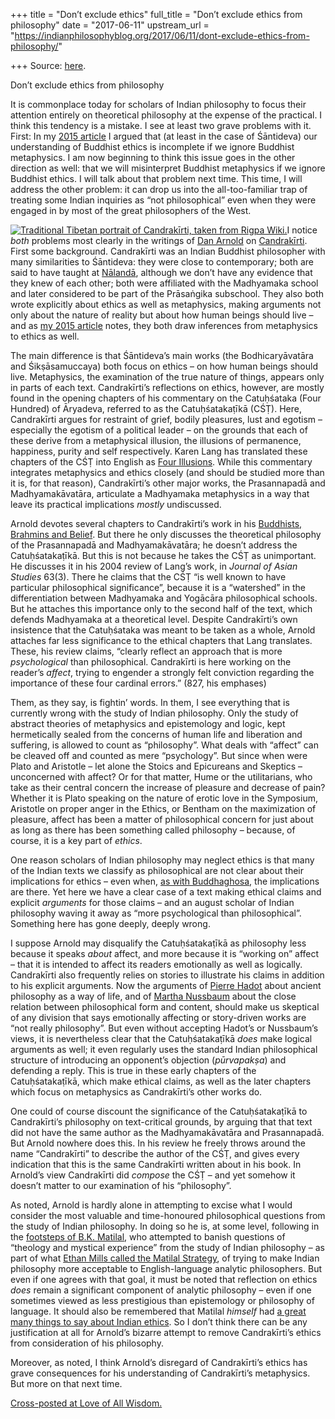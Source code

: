 +++
title = "Don’t exclude ethics"
full_title = "Don’t exclude ethics from philosophy"
date = "2017-06-11"
upstream_url = "https://indianphilosophyblog.org/2017/06/11/dont-exclude-ethics-from-philosophy/"

+++
Source: [here](https://indianphilosophyblog.org/2017/06/11/dont-exclude-ethics-from-philosophy/).

Don’t exclude ethics from philosophy

It is commonplace today for scholars of Indian philosophy to focus their
attention entirely on theoretical philosophy at the expense of the
practical. I think this tendency is a mistake. I see at least two grave
problems with it. First: In my [2015
article](http://blogs.dickinson.edu/buddhistethics/2015/07/16/the-metaphysical-basis-of-santidevas-ethics/)
I argued that (at least in the case of Śāntideva) our understanding of
Buddhist ethics is incomplete if we ignore Buddhist metaphysics. I am
now beginning to think this issue goes in the other direction as well:
that we will misinterpret Buddhist metaphysics if we ignore Buddhist
ethics. I will talk about that problem next time. This time, I will
address the other problem: it can drop us into the all-too-familiar trap
of treating some Indian inquiries as “not philosophical” even when they
were engaged in by most of the great philosophers of the West.

[![Traditional Tibetan portrait of Candrakīrti, taken from Rigpa
Wiki.](http://loveofallwisdom.com/wp-content/uploads/2017/06/Chandrakirti.jpg)](http://loveofallwisdom.com/wp-content/uploads/2017/06/Chandrakirti.jpg)I
notice *both* problems most clearly in the writings of [Dan
Arnold](https://divinity.uchicago.edu/daniel-arnold) on
[Candrakīrti](https://en.wikipedia.org/wiki/Chandrakirti). First some
background. Candrakīrti was an Indian Buddhist philosopher with many
similarities to Śāntideva: they were close to contemporary; both are
said to have taught at [Nālandā](https://en.wikipedia.org/wiki/Nalanda),
although we don’t have any evidence that they knew of each other; both
were affiliated with the Madhyamaka school and later considered to be
part of the Prāsaṅgika subschool. They also both wrote explicitly about
ethics as well as metaphysics, making arguments not only about the
nature of reality but about how human beings should live – and as [my
2015
article](http://blogs.dickinson.edu/buddhistethics/2015/07/16/the-metaphysical-basis-of-santidevas-ethics/)
notes, they both draw inferences from metaphysics to ethics as well.

The main difference is that Śāntideva’s main works (the Bodhicaryāvatāra
and Śikṣāsamuccaya) both focus on ethics – on how human beings should
live. Metaphysics, the examination of the true nature of things, appears
only in parts of each text. Candrakīrti’s reflections on ethics,
however, are mostly found in the opening chapters of his commentary on
the Catuḥśataka (Four Hundred) of Āryadeva, referred to as the
Catuḥśatakaṭīkā (CŚṬ). Here, Candrakīrti argues for restraint of grief,
bodily pleasures, lust and egotism –especially the egotism of a
political leader – on the grounds that each of these derive from a
metaphysical illusion, the illusions of permanence, happiness, purity
and self respectively. Karen Lang has translated these chapters of the
CŚṬ into English as [Four
Illusions](http://www.amazon.com/Four-Illusions-Candrakirtis-Travelers-Bodhisattva/dp/0195151135).
While this commentary integrates metaphysics and ethics closely (and
should be studied more than it is, for that reason), Candrakīrti’s other
major works, the Prasannapadā and Madhyamakāvatāra, articulate a
Madhyamaka metaphysics in a way that leave its practical implications
*mostly* undiscussed.

Arnold devotes several chapters to Candrakīrti’s work in his [Buddhists,
Brahmins and
Belief](http://www.amazon.com/Buddhists-Brahmins-Belief-Epistemology-Philosophy/dp/0231132816).
But there he only discusses the theoretical philosophy of the
Prasannapadā and Madhyamakāvatāra; he doesn’t address the
Catuḥśatakaṭīkā. But this is not because he takes the CŚṬ as
unimportant. He discusses it in his 2004 review of Lang’s work, in
*Journal of Asian Studies* 63(3). There he claims that the CŚṬ “is well
known to have particular philosophical significance”, because it is a
“watershed” in the differentiation between Madhyamaka and Yogācāra
philosophical schools. But he attaches this importance only to the
second half of the text, which defends Madhyamaka at a theoretical
level. Despite Candrakīrti’s own insistence that the Catuḥśataka was
meant to be taken as a whole, Arnold attaches far less significance to
the ethical chapters that Lang translates. These, his review claims,
“clearly reflect an approach that is more *psychological* than
philosophical. Candrakīrti is here working on the reader’s *affect*,
trying to engender a strongly felt conviction regarding the importance
of these four cardinal errors.” (827, his emphases)

Them, as they say, is fightin’ words. In them, I see everything that is
currently wrong with the study of Indian philosophy. Only the study of
abstract theories of metaphysics and epistemology and logic, kept
hermetically sealed from the concerns of human life and liberation and
suffering, is allowed to count as “philosophy”. What deals with “affect”
can be cleaved off and counted as mere “psychology”. But since when were
Plato and Aristotle – let alone the Stoics and Epicureans and Skeptics –
unconcerned with affect? Or for that matter, Hume or the utilitarians,
who take as their central concern the increase of pleasure and decrease
of pain? Whether it is Plato speaking on the nature of erotic love in
the Symposium, Aristotle on proper anger in the Ethics, or Bentham on
the maximization of pleasure, affect has been a matter of philosophical
concern for just about as long as there has been something called
philosophy – because, of course, it is a key part of *ethics*.

One reason scholars of Indian philosophy may neglect ethics is that many
of the Indian texts we classify as philosophical are not clear about
their implications for ethics – even when, [as with
Buddhaghosa](http://loveofallwisdom.com/blog/2016/01/on-the-very-idea-of-buddhist-ethics/),
the implications are there. Yet here we have a clear case of a text
making ethical claims and explicit *arguments* for those claims – and an
august scholar of Indian philosophy waving it away as “more
psychological than philosophical”. Something here has gone deeply,
deeply wrong.

I suppose Arnold may disqualify the Catuḥśatakaṭīkā as philosophy less
because it speaks *about* affect, and more because it is “working on”
affect – that it is intended to affect its readers emotionally as well
as logically. Candrakīrti also frequently relies on stories to
illustrate his claims in addition to his explicit arguments. Now the
arguments of [Pierre Hadot](http://www.iep.utm.edu/hadot/) about ancient
philosophy as a way of life, and of [Martha
Nussbaum](http://www.amazon.com/Loves-Knowledge-Essays-Philosophy-Literature/dp/0195074858)
about the close relation between philosophical form and content, should
make us skeptical of any division that says emotionally affecting or
story-driven works are “not really philosophy”. But even without
accepting Hadot’s or Nussbaum’s views, it is nevertheless clear that the
Catuḥśatakaṭīkā *does* make logical arguments as well; it even regularly
uses the standard Indian philosophical structure of introducing an
opponent’s objection (*pūrvapakṣa*) and defending a reply. This is true
in these early chapters of the Catuḥśatakaṭīkā, which make ethical
claims, as well as the later chapters which focus on metaphysics as
Candrakīrti’s other works do.

One could of course discount the significance of the Catuḥśatakaṭīkā to
Candrakīrti’s philosophy on text-critical grounds, by arguing that that
text did not have the same author as the Madhyamakāvatāra and
Prasannapadā. But Arnold nowhere does this. In his review he freely
throws around the name “Candrakīrti” to describe the author of the CŚṬ,
and gives every indication that this is the same Candrakīrti written
about in his book. In Arnold’s view Candrakīrti did *compose* the CŚṬ –
and yet somehow it doesn’t matter to our examination of his
“philosophy”.

As noted, Arnold is hardly alone in attempting to excise what I would
consider the most valuable and time-honoured philosophical questions
from the study of Indian philosophy. In doing so he is, at some level,
following in the [footsteps of B.K.
Matilal](http://loveofallwisdom.com/blog/2014/06/matilal-vs-radhakrishnan/),
who attempted to banish questions of “theology and mystical experience”
from the study of Indian philosophy – as part of what [Ethan Mills
called the Matilal
Strategy](http://indianphilosophyblog.org/2015/08/03/the-matilal-strategy/),
of trying to make Indian philosophy more acceptable to English-language
analytic philosophers. But even if one agrees with that goal, it must be
noted that reflection on ethics *does* remain a significant component of
analytic philosophy – even if one sometimes viewed as less prestigious
than epistemology or philosophy of language. It should also be
remembered that Matilal *himself* had [a great many things to say about
Indian
ethics](https://ndpr.nd.edu/news/ethics-and-epics-philosophy-culture-and-religion/).
So I don’t think there can be any justification at all for Arnold’s
bizarre attempt to remove Candrakīrti’s ethics from consideration of his
philosophy.

Moreover, as noted, I think Arnold’s disregard of Candrakīrti’s ethics
has grave consequences for his understanding of Candrakīrti’s
metaphysics. But more on that next time.

[Cross-posted at Love of All Wisdom.](http://wp.me/pxfBj-12p)
